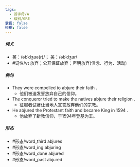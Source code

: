 ```yaml
---
tags:
  - 首字母/A
  - 级别/GRE
掌握: false
模糊: false
---
```

##### 词义
- 英：/əbˈdʒʊə(r)/； 美：/əbˈdʒʊr/
- #词性/vt  放弃；公开保证放弃；声明放弃(信念、行为、活动)
##### 例句
- They were compelled to abjure their faith .
	- 他们被迫发誓放弃自己的信仰。
- The conqueror tried to make the natives abjure their religion .
	- 征服者试著让当地人宣誓放弃他们的宗教。
- He abjured the Protestant faith and became King in 1594 .
	- 他放弃了新教信仰，于1594年登基为王。
##### 形态
- #形态/word_third abjures
- #形态/word_ing abjuring
- #形态/word_done abjured
- #形态/word_past abjured
